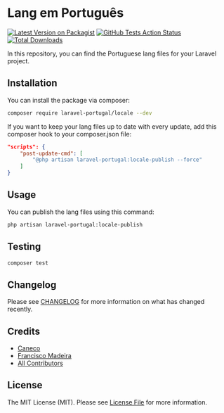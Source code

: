 # Lang em Português

[![Latest Version on Packagist](https://img.shields.io/packagist/v/laravel-portugal/locale.svg?style=flat-square)](https://packagist.org/packages/laravel-portugal/locale)
[![GitHub Tests Action Status](https://img.shields.io/github/workflow/status/laravel-portugal/locale/run-tests?label=tests)](https://github.com/laravel-portugal/locale/actions?query=workflow%3Arun-tests+branch%3Amaster)
[![Total Downloads](https://img.shields.io/packagist/dt/laravel-portugal/locale.svg?style=flat-square)](https://packagist.org/packages/laravel-portugal/locale)

In this repository, you can find the Portuguese lang files for your Laravel project.

## Installation

You can install the package via composer:

```bash
composer require laravel-portugal/locale --dev
```

If you want to keep your lang files up to date with every update, add this composer hook to your composer.json file:

```json
"scripts": {
    "post-update-cmd": [
        "@php artisan laravel-portugal:locale-publish --force"
    ]
}
```

## Usage

You can publish the lang files using this command:

```bash
php artisan laravel-portugal:locale-publish
```

## Testing

```bash
composer test
```

## Changelog

Please see [CHANGELOG](CHANGELOG.md) for more information on what has changed recently.

## Credits

- [Caneco](https://github.com/caneco)
- [Francisco Madeira](https://github.com/xiCO2k)
- [All Contributors](../../contributors)

## License

The MIT License (MIT). Please see [License File](LICENSE.md) for more information.
